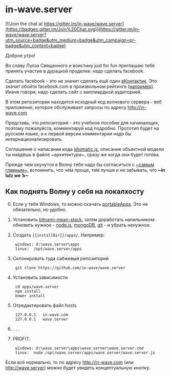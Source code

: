 in-wave.server
==============

[![Join the chat at https://gitter.im/in-wave/wave.server](https://badges.gitter.im/Join%20Chat.svg)](https://gitter.im/in-wave/wave.server?utm_source=badge&utm_medium=badge&utm_campaign=pr-badge&utm_content=badge)

Доброе утро!

Во славу Лулза Священного и воистину just for fun приглашаю тебя принять участие в дурацкой проделке: надо сделать facebook.

Сделать facebook - это не значит сделать ещё один <a href="http:/vk.com" target="_blank">вКонтактик</a>. Это значит обойти facebook.com в произвольном рейтинге (<a href="http://mysitecost.ru/battle/facebook.com:in-wave.com/" target="_blank">например</a>). Иначе говоря, надо сделать сайт с миллиардной аудиторией. 

В этом репозитории находится исходный код волнового сервера - веб приложения, которое обслуживает запросы по адресу http://in-wave.com 

Представь, что репозиторий - это учебное пособие для начинающих, поэтому пожалуйста, комментируй код подробно. Прототип будет  на русском языке, а к первой версии комментарии надо бы интернационализировать.
 
Соглашения о написании кода <a href="https://github.com/rwldrn/idiomatic.js/tree/master/translations/ru_RU" target="_blank">idiomatic.js</a>, описание объектной модели ты найдёшь в файле ~архитектура~, сразу же когда она будет готова.

Прежде чем  окунутся в Волну тебе надо бы согласиться с [~самым главным~](https://github.com/in-wave/wave.server/blob/master/~%D1%81%D0%B0%D0%BC%D0%BE%D0%B5%20%D0%B3%D0%BB%D0%B0%D0%B2%D0%BD%D0%BE%D0%B5~), вспомнить, что чем проще, тем лучше и не забывать, что **~in lulz we Ъ~**

Как поднять Волну у себя на локалхосту
--------------------------------------
<ol start="0">
  <li>Если у тебя Windows, то можно скачать <a href="https://drive.google.com/open?id=0B1tUuLIAHGr0flo3RUNTZkNMU2RaYXNzZl9WSGJUTF9haDhsMWJRbXpVSjFiQVlvOVRXcXM&authuser=0" target="_blank">portableApps</a>. Это не обязательно, но удобно.</li>
</ol>

1. Установить <a href="https://bitnami.com/stack/mean" target="_blank">bitnami-mean-stack</a>, затем доработать напильником: обновить нужное - <a href="https://nodejs.org/" target="_blank">node.js</a>, <a href="https://www.mongodb.org/downloads" target="_blank">mongoDB</a>, <a href="http://git-scm.com/download/" target="_blank">git</a> - и убрать ненужное.

2. Создать `{{installDir}}/apps/`. Например:  

        windows: d:\wave.server\apps  
        linux:  /opt/wave.server/apps
   
3. Склонировать туда сабжевый репозиторий  

        git clone https://github.com/in-wave/wave.server  
  
4. Установить зависимости  

        cd apps/wave.server  
        npm install  
        bower install  

5. Отредактировать файл hosts   

        127.0.0.1   in-wave.com  
        127.0.0.1   wave.server  
    
6. `...`  
7. PROFIT:  

        windows: d:\wave.server\apps\wave.server\wave.server.cmd  
        linux:  node /opt/wave.server/apps/wave.server/wave.server.js  
 
 
Если всё нормально, то по адресу <a href="http://in-wave.com" target="_blank">http://in-wave.com</a> (или  <a href="http://wave.server" target="_blank">http://wave.server</a>) можно будет увидеть концептуальную кнопку.
    
